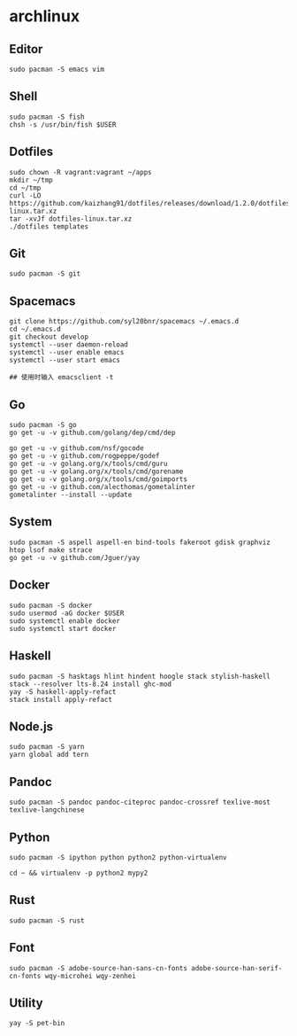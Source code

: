 # archlinux

## Editor

```
sudo pacman -S emacs vim
```

## Shell

```
sudo pacman -S fish
chsh -s /usr/bin/fish $USER
```

## Dotfiles

```
sudo chown -R vagrant:vagrant ~/apps
mkdir ~/tmp
cd ~/tmp
curl -LO https://github.com/kaizhang91/dotfiles/releases/download/1.2.0/dotfiles-linux.tar.xz
tar -xvJf dotfiles-linux.tar.xz
./dotfiles templates
```

## Git

```
sudo pacman -S git
```

## Spacemacs

```
git clone https://github.com/syl20bnr/spacemacs ~/.emacs.d
cd ~/.emacs.d
git checkout develop
systemctl --user daemon-reload
systemctl --user enable emacs
systemctl --user start emacs

## 使用时输入 emacsclient -t
```

## Go

```
sudo pacman -S go
go get -u -v github.com/golang/dep/cmd/dep

go get -u -v github.com/nsf/gocode
go get -u -v github.com/rogpeppe/godef
go get -u -v golang.org/x/tools/cmd/guru
go get -u -v golang.org/x/tools/cmd/gorename
go get -u -v golang.org/x/tools/cmd/goimports
go get -u -v github.com/alecthomas/gometalinter
gometalinter --install --update
```

## System

```
sudo pacman -S aspell aspell-en bind-tools fakeroot gdisk graphviz htop lsof make strace
go get -u -v github.com/Jguer/yay
```

## Docker

```
sudo pacman -S docker
sudo usermod -aG docker $USER
sudo systemctl enable docker
sudo systemctl start docker
```

## Haskell

```
sudo pacman -S hasktags hlint hindent hoogle stack stylish-haskell
stack --resolver lts-8.24 install ghc-mod
yay -S haskell-apply-refact
stack install apply-refact
```

## Node.js

```
sudo pacman -S yarn
yarn global add tern
```

## Pandoc

```
sudo pacman -S pandoc pandoc-citeproc pandoc-crossref texlive-most texlive-langchinese
```

## Python

```
sudo pacman -S ipython python python2 python-virtualenv

cd ~ && virtualenv -p python2 mypy2
```

## Rust

```
sudo pacman -S rust
```

## Font

```
sudo pacman -S adobe-source-han-sans-cn-fonts adobe-source-han-serif-cn-fonts wqy-microhei wqy-zenhei
```

## Utility

```
yay -S pet-bin
```
